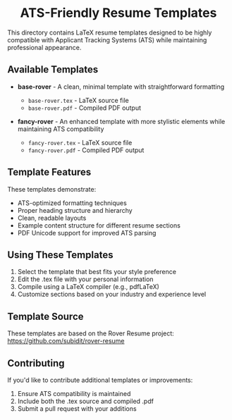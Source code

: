 <h1 align="center">ATS-Friendly Resume Templates</h1>

This directory contains LaTeX resume templates designed to be highly compatible with Applicant Tracking Systems (ATS) while maintaining professional appearance.

## Available Templates

- **base-rover** - A clean, minimal template with straightforward formatting
  - `base-rover.tex` - LaTeX source file
  - `base-rover.pdf` - Compiled PDF output

- **fancy-rover** - An enhanced template with more stylistic elements while maintaining ATS compatibility
  - `fancy-rover.tex` - LaTeX source file
  - `fancy-rover.pdf` - Compiled PDF output

## Template Features

These templates demonstrate:
- ATS-optimized formatting techniques
- Proper heading structure and hierarchy
- Clean, readable layouts
- Example content structure for different resume sections
- PDF Unicode support for improved ATS parsing

## Using These Templates

1. Select the template that best fits your style preference
2. Edit the .tex file with your personal information
3. Compile using a LaTeX compiler (e.g., pdfLaTeX)
4. Customize sections based on your industry and experience level

## Template Source

These templates are based on the Rover Resume project: https://github.com/subidit/rover-resume

## Contributing

If you'd like to contribute additional templates or improvements:
1. Ensure ATS compatibility is maintained
2. Include both the .tex source and compiled .pdf
3. Submit a pull request with your additions 